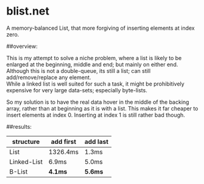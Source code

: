 # blist.net

A memory-balanced List, that more forgiving of inserting elements at index zero.

##overview:

This is my attempt to solve a niche problem, where a list is likely to be enlarged at the beginning, middle and end; but mainly on either end. 
Although this is not a double-queue, its still a list; can still add/remove/replace any element.   
While a linked list is well suited for such a task, it might be prohibitively expensive for very large data-sets; especially byte-lists.

So my solution is to have the real data hover in the middle of the backing array, rather than at beginning as it is with a list. 
This makes it far cheaper to insert elements at index 0. Inserting at index 1 is still rather bad though.  

##results: 

| structure | add first | add last |
|---|---|---|
|List|1326.4ms|1.3ms|
|Linked-List|6.9ms|5.0ms|
|B-List|**4.1ms**|**5.6ms**|



